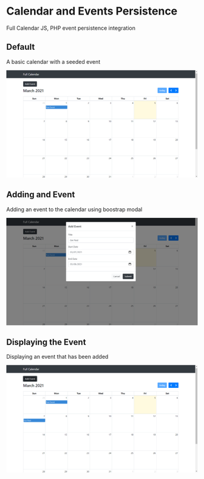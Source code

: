 # Calendar and Events Persistence
Full Calendar JS, PHP event persistence integration

## Default

<p>A basic calendar with a seeded event</p>

<img src="screenshots/plain.png">

## Adding and Event

<p>Adding an event to the calendar using boostrap modal</p>

<img src="screenshots/add.png">

## Displaying the Event

<p>Displaying an event that has been added</p>

<img src="screenshots/display.png">
